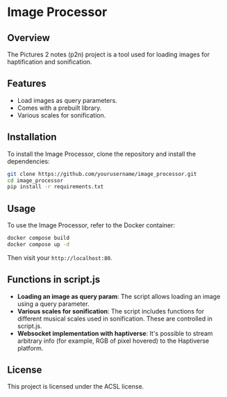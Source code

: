 # Image Processor

## Overview
The Pictures 2 notes (p2n) project is a tool used for loading images for haptification and sonification.

## Features
- Load images as query parameters.
- Comes with a prebuilt library.
- Various scales for sonification.

## Installation
To install the Image Processor, clone the repository and install the dependencies:
```bash
git clone https://github.com/yourusername/image_processor.git
cd image_processor
pip install -r requirements.txt
```

## Usage
To use the Image Processor, refer to the Docker container:
```bash
docker compose build
docker compose up -d
```

Then visit your `http://localhost:80`.

## Functions in script.js
- **Loading an image as query param**: The script allows loading an image using a query parameter.
- **Various scales for sonification**: The script includes functions for different musical scales used in sonification. These are controlled in script.js.
- **Websocket implementation with haptiverse**: It's possible to stream arbitrary info (for example, RGB of pixel hovered) to the Haptiverse platform.

## License
This project is licensed under the ACSL license.